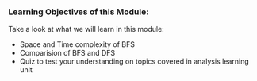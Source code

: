 ### Learning Objectives of this Module:

Take a look at what we will learn in this module:

   - Space and Time complexity of BFS
   - Comparision of BFS and DFS
   - Quiz to test your understanding on topics covered in analysis learning unit


